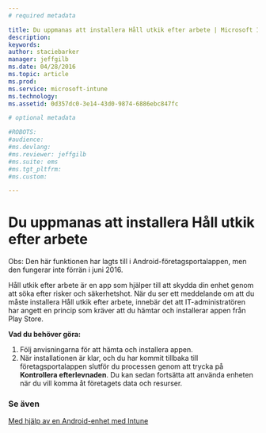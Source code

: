 ```yaml
---
# required metadata

title: Du uppmanas att installera Håll utkik efter arbete | Microsoft Intune
description:
keywords:
author: staciebarker
manager: jeffgilb
ms.date: 04/28/2016
ms.topic: article
ms.prod:
ms.service: microsoft-intune
ms.technology:
ms.assetid: 0d357dc0-3e14-43d0-9874-6886ebc847fc

# optional metadata

#ROBOTS:
#audience:
#ms.devlang:
#ms.reviewer: jeffgilb
#ms.suite: ems
#ms.tgt_pltfrm:
#ms.custom:

---
```


# Du uppmanas att installera Håll utkik efter arbete
Obs: Den här funktionen har lagts till i Android-företagsportalappen, men den fungerar inte förrän i juni 2016. 

Håll utkik efter arbete är en app som hjälper till att skydda din enhet genom att söka efter risker och säkerhetshot. När du ser ett meddelande om att du måste installera Håll utkik efter arbete, innebär det att IT-administratören har angett en princip som kräver att du hämtar och installerar appen från Play Store.

**Vad du behöver göra:**

1.  Följ anvisningarna för att hämta och installera appen. 
2.  När installationen är klar, och du har kommit tillbaka till företagsportalappen slutför du processen genom att trycka på **Kontrollera efterlevnaden**. Du kan sedan fortsätta att använda enheten när du vill komma åt företagets data och resurser.


### Se även
[Med hjälp av en Android-enhet med Intune](using-your-android-device-with-intune.md)


<!--HONumber=May16_HO3-->


